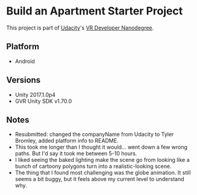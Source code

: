 # Build an Apartment Starter Project

This project is part of [Udacity](https://www.udacity.com "Udacity - Be in demand")'s [VR Developer Nanodegree](https://www.udacity.com/course/vr-developer-nanodegree--nd017).

## Platform
- Android

## Versions
- Unity 2017.1.0p4
- GVR Unity SDK v1.70.0

## Notes
- Resubmitted: changed the companyName from Udacity to Tyler Bromley, added platform info to README.
- This took me longer than I thought it would... went down a few wrong paths. But I'd say it took me between 5-10 hours.
- I liked seeing the baked lighting make the scene go from looking like a bunch of cartoony polygons turn into a realistic-looking scene.
- The thing that I found most challenging was the globe animation. It still seems a bit buggy, but it feels above my current level to understand why.

